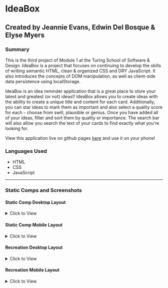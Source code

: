 # IdeaBox
## Created by Jeannie Evans, Edwin Del Bosque & Elyse Myers
### Summary
This is the third project of Module 1 at the Turing School of Software & Design. IdeaBox is a project that focuses on continuing to develop the skills of writing semantic HTML, clean & organized CSS and DRY JavaScript. It also introduces the concepts of DOM manipulation, as well as client-side data persistence using localStorage.

IdeaBox is an idea reminder application that is a great place to store your latest and greatest (or not) ideas!! IdeaBox allows you to create ideas with the ability to create a unique title and content for each card. Additionally, you can star ideas to mark them as important and also select a quality score for each - choose from swill, plausible or genius. Once you have added all of your ideas, filter and sort them by quality or importance. The search bar will also allow you search the text of your cards to find exactly what you're looking for.

View this application live on github pages [here](https://ec-myers.github.io/ideaBox/) and use it on your phone!

### Languages Used
- HTML
- CSS
- JavaScript

---
### Static Comps and Screenshots

#### Static Comp Desktop Layout
<details>
  <summary> Click to View </summary>
  
![](https://frontend.turing.io/assets/images/projects/ideabox/ideabox-redux-01.jpg)
</details>  

#### Static Comp Mobile Layout
<details>
  <summary> Click to View </summary>
  
![](https://frontend.turing.io/assets/images/projects/ideabox/ideabox-redux-02.jpg)
</details>

#### Recreation Desktop Layout
<details>
  <summary> Click to View </summary>
  
![_Users_ecmyers_Developer_Turing_mod-1_idea-box_index html](https://user-images.githubusercontent.com/47042400/61827119-1c180200-ae21-11e9-903a-311dba686baa.png)

![_Users_ecmyers_Developer_Turing_mod-1_idea-box_index html (3)](https://user-images.githubusercontent.com/47042400/61827176-3520b300-ae21-11e9-980b-83bb9f1ff190.png)

 </details>
 
 #### Recreation Mobile Layout
<details>
  <summary> Click to View </summary>
  
![_Users_ecmyers_Developer_Turing_mod-1_idea-box_index html (1)](https://user-images.githubusercontent.com/47042400/61827216-4669bf80-ae21-11e9-95b7-15ce75621596.png)

![_Users_ecmyers_Developer_Turing_mod-1_idea-box_index html (2)](https://user-images.githubusercontent.com/47042400/61827227-49fd4680-ae21-11e9-86a3-7d283c244de5.png)

![_Users_ecmyers_Developer_Turing_mod-1_idea-box_index html (4)](https://user-images.githubusercontent.com/47042400/61827229-4c5fa080-ae21-11e9-927e-ff1055ad4b48.png)
 </details>
  
